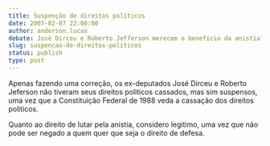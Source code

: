 ```yaml
---
title: Suspenção de direitos políticos
date: 2007-02-07 22:00:00
author: anderson.lucas
debate: José Dirceu e Roberto Jefferson merecem o benefício da anistia?
slug: suspencao-de-direitos-politicos
status: publish 
type: post
---
```


Apenas fazendo uma correção, os ex-deputados José Dirceu e Roberto Jeferson não tiveram seus direitos politicos cassados, mas sim suspensos, uma vez que a Constituição Federal de 1988 veda a cassação dos direitos politicos.  

Quanto ao direito de lutar pela anistia, considero legitimo, uma vez que não pode ser negado a quem quer que seja o direito de defesa.

